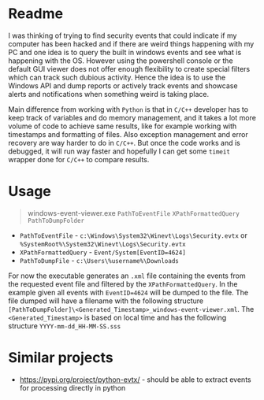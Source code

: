 # Readme
I was thinking of trying to find security events that could indicate if my computer has been hacked and if there are weird things happening with my PC and one idea is to query the built in windows events and see what is happening with the OS. However using the powershell console or the default GUI viewer does not offer enough flexibility to create special filters which can track such dubious activity. Hence the idea is to use the Windows API and dump reports or actively track events and showcase alerts and notifications when something weird is taking place.

Main difference from working with `Python` is that in `C/C++` developer has to keep track of variables and do memory management, and it takes a lot more volume of code to achieve same results, like for example working with timestamps and formatting of files. Also exception management and error recovery are way harder to do in `C/C++`. But once the code works and is debugged, it will run way faster and hopefully I can get some `timeit` wrapper done for `C/C++` to compare results.

# Usage
> windows-event-viewer.exe `PathToEventFile` `XPathFormattedQuery` `PathToDumpFolder`
* `PathToEventFile` - `c:\Windows\System32\Winevt\Logs\Security.evtx` or `%SystemRoot%\System32\Winevt\Logs\Security.evtx`
* `XPathFormattedQuery` - `Event/System[EventID=4624]`
* `PathToDumpFile` - `c:\Users\%username%\Downloads`

For now the executable generates an `.xml` file containing the events from the requested event file and filtered by the `XPathFormattedQuery`. In the example given all events with `EventID=4624` will be dumped to the file. The file dumped will have a filename with the following structure `[PathToDumpFolder]\<Generated_Timestamp>_windows-event-viewer.xml`. The `<Generated_Timestamp>` is based on local time and has the following structure `YYYY-mm-dd_HH-MM-SS.sss`


# Similar projects
* https://pypi.org/project/python-evtx/ - should be able to extract events for processing directly in python